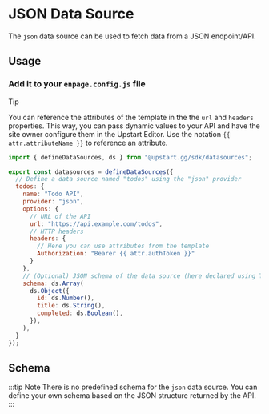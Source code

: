 # JSON Data Source

The `json` data source can be used to fetch data from a JSON endpoint/API.

## Usage

### Add it to your `enpage.config.js` file

> [!TIP]
> You can reference the attributes of the template in the the `url` and `headers` properties.
This way, you can pass dynamic values to your API and have the site owner configure them in the Upstart Editor.
Use the notation <code v-pre>{{ attr.attributeName }}</code> to reference an attribute.

```javascript
import { defineDataSources, ds } from "@upstart.gg/sdk/datasources";

export const datasources = defineDataSources({
  // Define a data source named "todos" using the "json" provider
  todos: {
    name: "Todo API",
    provider: "json",
    options: {
      // URL of the API
      url: "https://api.example.com/todos",
      // HTTP headers
      headers: {
        // Here you can use attributes from the template
        Authorization: "Bearer {{ attr.authToken }}"
      }
    },
    // (Optional) JSON schema of the data source (here declared using Typebox)
    schema: ds.Array(
      ds.Object({
        id: ds.Number(),
        title: ds.String(),
        completed: ds.Boolean(),
      }),
    ),
  }
});
```

## Schema

:::tip Note
There is no predefined schema for the `json` data source. You can define your own schema based on the JSON structure returned by the API.
:::


